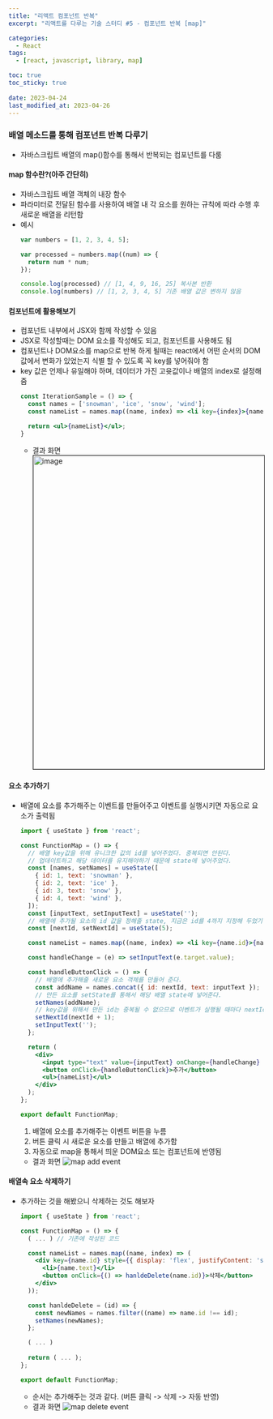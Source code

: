 ```yaml
---
title: "리액트 컴포넌트 반복"
excerpt: "리액트를 다루는 기술 스터디 #5 - 컴포넌트 반복 [map]"

categories:
  - React
tags:
  - [react, javascript, library, map]

toc: true
toc_sticky: true
 
date: 2023-04-24
last_modified_at: 2023-04-26
---
```



### 배열 메소드를 통해 컴포넌트 반복 다루기
- 자바스크립트 배열의 map()함수를 통해서 반복되는 컴포넌트를 다룸

#### map 함수란?(아주 간단히)
- 자바스크립트 배열 객체의 내장 함수
- 파라미터로 전달된 함수를 사용하여 배열 내 각 요소를 원하는 규칙에 따라 수행 후 새로운 배열을 리턴함
- 예시
  ```js
  var numbers = [1, 2, 3, 4, 5];

  var processed = numbers.map((num) => {
    return num * num;
  });

  console.log(processed) // [1, 4, 9, 16, 25] 복사본 반환
  console.log(numbers) // [1, 2, 3, 4, 5] 기존 배열 값은 변하지 않음
  ```

#### 컴포넌트에 활용해보기
- 컴포넌트 내부에서 JSX와 함께 작성할 수 있음
- JSX로 작성할때는 DOM 요소를 작성해도 되고, 컴포넌트를 사용해도 됨
- 컴포넌트나 DOM요소를 map으로 반복 하게 될때는 react에서 어떤 순서의 DOM 값에서 변화가 있었는지 식별 할 수 있도록 꼭 key를 넣어줘야 함
- key 값은 언제나 유일해야 하며, 데이터가 가진 고윳값이나 배열의 index로 설정해줌
  ```jsx
  const IterationSample = () => {
    const names = ['snowman', 'ice', 'snow', 'wind'];
    const nameList = names.map((name, index) => <li key={index}>{name}</li>);

    return <ul>{nameList}</ul>;
  }
  ```
  - 결과 화면
    <img border="1px solid #c4c4db" width="619" alt="image" src="https://user-images.githubusercontent.com/65106740/235340915-349807a0-b8f4-47f9-a24a-332f18cc0ef6.png">


#### 요소 추가하기
- 배열에 요소를 추가해주는 이벤트를 만들어주고 이벤트를 실행시키면 자동으로 요소가 출력됨
  ```jsx
  import { useState } from 'react';

  const FunctionMap = () => {
    // 배열 key값을 위해 유니크한 값의 id를 넣어주었다. 중복되면 안된다.
    // 업데이트하고 해당 데이터를 유지해야하기 때문에 state에 넣어주었다.
    const [names, setNames] = useState([
      { id: 1, text: 'snowman' },
      { id: 2, text: 'ice' },
      { id: 3, text: 'snow' },
      { id: 4, text: 'wind' },
    ]);
    const [inputText, setInputText] = useState('');
    // 배열에 추가될 요소의 id 값을 정해줄 state, 지금은 id를 4까지 지정해 두었기 때문에 초기값을 5로 넣었다.
    const [nextId, setNextId] = useState(5);

    const nameList = names.map((name, index) => <li key={name.id}>{name.text}</li>);

    const handleChange = (e) => setInputText(e.target.value);

    const handleButtonClick = () => {
      // 배열에 추가해줄 새로운 요소 객체를 만들어 준다.
      const addName = names.concat({ id: nextId, text: inputText });
      // 만든 요소를 setState를 통해서 해당 배열 state에 넣어준다.
      setNames(addName);
      // key값을 위해서 만든 id는 중복될 수 없으므로 이벤트가 실행될 때마다 nextId를 1씩 더해준다.
      setNextId(nextId + 1);
      setInputText('');
    };

    return (
      <div>
        <input type="text" value={inputText} onChange={handleChange} />
        <button onClick={handleButtonClick}>추가</button>
        <ul>{nameList}</ul>
      </div>
    );
  };

  export default FunctionMap;
  ```
  1. 배열에 요소를 추가해주는 이벤트 버튼을 누름
  1. 버튼 클릭 시 새로운 요소를 만들고 배열에 추가함
  1. 자동으로 map을 통해서 띄운 DOM요소 또는 컴포넌트에 반영됨
  - 결과 화면
    ![map add event](https://user-images.githubusercontent.com/65106740/235107023-7e516acf-9910-4dde-bed8-245e5a247c8b.gif)

#### 배열속 요소 삭제하기
- 추가하는 것을 해봤으니 삭제하는 것도 해보자
  ```jsx
  import { useState } from 'react';

  const FunctionMap = () => {
    ( ... ) // 기존에 작성된 코드

    const nameList = names.map((name, index) => (
      <div key={name.id} style={{ display: 'flex', justifyContent: 'space-between', width: '146px' }}>
        <li>{name.text}</li>
        <button onClick={() => hanldeDelete(name.id)}>삭제</button>
      </div>
    ));

    const hanldeDelete = (id) => {
      const newNames = names.filter((name) => name.id !== id);
      setNames(newNames);
    };

    ( ... )
    
    return ( ... );
  };

  export default FunctionMap;
  ```
  - 순서는 추가해주는 것과 같다. (버튼 클릭 -> 삭제 -> 자동 반영)
  - 결과 화면
    ![map delete event](https://user-images.githubusercontent.com/65106740/235114475-8b408467-fed0-4fa9-ab72-d1a4d4152dfd.gif)